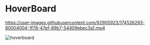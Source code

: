 # HoverBoard

https://user-images.githubusercontent.com/92905923/174526293-80004004-1f78-47ef-89b7-54409ebec3a1.mp4

![hoverboard](https://user-images.githubusercontent.com/92905923/174526379-34378b3c-021c-4304-9acd-fc795891c5c1.gif)
